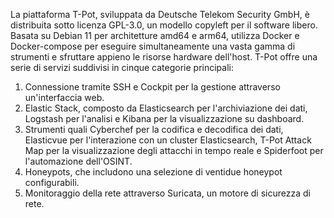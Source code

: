 La piattaforma T-Pot, sviluppata da Deutsche Telekom Security GmbH, è distribuita sotto licenza GPL-3.0, un modello copyleft per il software libero. Basata su Debian 11 per architetture amd64 e arm64, utilizza Docker e Docker-compose per eseguire simultaneamente una vasta gamma di strumenti e sfruttare appieno le risorse hardware dell'host. T-Pot offre una serie di servizi suddivisi in cinque categorie principali:
1. Connessione tramite SSH e Cockpit per la gestione attraverso un'interfaccia web.
2. Elastic Stack, composto da Elasticsearch per l'archiviazione dei dati, Logstash per l'analisi e Kibana per la visualizzazione su dashboard.
3. Strumenti quali Cyberchef per la codifica e decodifica dei dati, Elasticvue per l'interazione con un cluster Elasticsearch, T-Pot Attack Map per la visualizzazione degli attacchi in tempo reale e Spiderfoot per l'automazione dell'OSINT.
4. Honeypots, che includono una selezione di ventidue honeypot configurabili.
5. Monitoraggio della rete attraverso Suricata, un motore di sicurezza di rete.